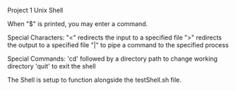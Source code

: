Project 1 Unix Shell

When "$" is printed, you may enter a command.

Special Characters:
"<" redirects the input to a specified file
">" redirects the output to a specified file
"|" to pipe a command to the specified process

Special Commands:
'cd' followed by a directory path to change working directory
'quit' to exit the shell

The Shell is setup to function alongside the testShell.sh file.
